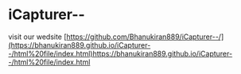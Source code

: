 # iCapturer--

visit our wedsite
[https://github.com/Bhanukiran889/iCapturer--/](https://bhanukiran889.github.io/iCapturer--/html%20file/index.html)https://bhanukiran889.github.io/iCapturer--/html%20file/index.html
